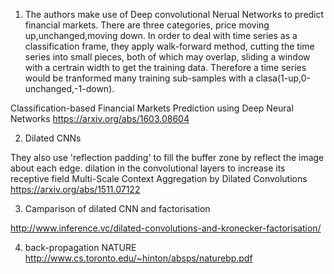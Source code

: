 1. The authors make use of Deep convolutional Nerual Networks to predict financial markets.
There are three categories, price moving up,unchanged,moving down. In order to deal with time series  as a classification 
frame, they apply walk-forward method, cutting the time series into small pieces, both of which may overlap, 
sliding a window with a certrain width to get the training data. Therefore  a time series would be tranformed many training 
sub-samples with a clasa(1-up,0-unchanged,-1-down).

Classification-based Financial Markets Prediction using Deep Neural Networks
https://arxiv.org/abs/1603.08604

2. Dilated CNNs

They also use 'reflection padding' to fill the buffer zone by reflect the image about each edge.
dilation in the convolutional layers  to increase its receptive field
Multi-Scale Context Aggregation by Dilated Convolutions
https://arxiv.org/abs/1511.07122

3. Camparison of dilated CNN and factorisation 

http://www.inference.vc/dilated-convolutions-and-kronecker-factorisation/

4. back-propagation NATURE
http://www.cs.toronto.edu/~hinton/absps/naturebp.pdf


